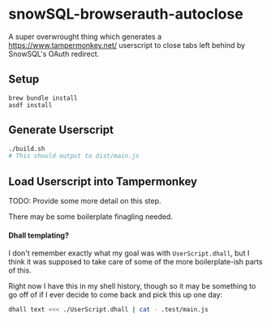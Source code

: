 # snowSQL-browserauth-autoclose

A super overwrought thing which generates a https://www.tampermonkey.net/
userscript to close tabs left behind by SnowSQL's OAuth redirect.

## Setup
```
brew bundle install
asdf install
```

## Generate Userscript

```sh
./build.sh
# This should output to dist/main.js
```

## Load Userscript into Tampermonkey

TODO: Provide some more detail on this step.

There may be some boilerplate finagling needed.

#### Dhall templating?

I don't remember exactly what my goal was with `UserScript.dhall`, but I think
it was supposed to take care of some of the more boilerplate-ish parts of this.

Right now I have this in my shell history, though so it may be something to go
off of if I ever decide to come back and pick this up one day:

```sh
dhall text <<< ./UserScript.dhall | cat - .test/main.js
```
